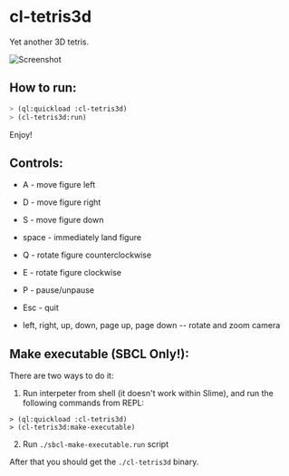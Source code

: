 # cl-tetris3d

Yet another 3D tetris.

![Screenshot](https://paste.opensuse.org/images/53051428.jpg)

## How to run:

``` lisp
> (ql:quickload :cl-tetris3d)
> (cl-tetris3d:run)
```

Enjoy!

## Controls:

  * A - move figure left
  * D - move figure right
  * S - move figure down
  * space - immediately land figure
  * Q - rotate figure counterclockwise
  * E - rotate figure clockwise

  * P - pause/unpause
  * Esc - quit
  * left, right, up, down, page up, page down -- rotate and zoom camera


## Make executable (SBCL Only!):

There are two ways to do it:

1. Run interpeter from shell (it doesn't work within Slime),
and run the following commands from REPL:
```
> (ql:quickload :cl-tetris3d)
> (cl-tetris3d:make-executable)
```

2.  Run ```./sbcl-make-executable.run``` script

After that you should get the ```./cl-tetris3d``` binary.


